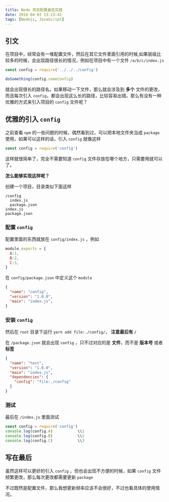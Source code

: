 ```yaml
---
title: Node 项目配置最佳实践
date: 2018-04-03 13:13:42
tags: [Nodejs, JavaScript]
---
```


## 引文

在项目中，经常会有一堆配置文件，然后在其它文件里面引用的时候,如果层级比较多的时候，会出现路径很长的情况，例如在项目中有一个文件 `/a/b/c/index.js`

```js
const config = require('../../../config')

doSomething(config.someConfig)
```

<!-- more -->

就会出现很长的路径名。如果移动一下文件，那么就会涉及到 __多个__ 文件的更改，而且每次引入 `config`，都会出现这么长的路径，比较容易出错。那么有没有一种优雅的方式来引入项目的 `config` 文件呢？

## 优雅的引入 `config`

之前查看 `npm` 的一些问题的时候，偶然看到过，可以把本地文件夹当成 `package` 使用，如果可以这样的话，引入 `config` 就像这样 
 
```js
const config = require('config')
```

这样就很简单了，完全不需要知道 `config` 文件存放在哪个地方，只需要用就可以了。

__怎么能够实现这样呢？__

创建一个项目，目录类似下面这样

```
/config
  index.js
  package.json
index.js
package.json
```

### 配置 `config`

配置里面的东西就放在 `config/index.js` ，例如

```js
module.exports = {
  A:1,
  B:2,
  C:3,
}
```

在 `config/package.json` 中定义这个 `module`

```json
{
  "name": "config",
  "version": "1.0.0",
  "main": "index.js",
}
```

### 安装 `config`

然后在 `root` 目录下运行 `yarn add file:./config/`， __注意最后有 `/`__

在 `/package.json` 就会出现 `config` ，只不过对应的是 __文件__，而不是 __版本号__ 或者 __标签__

```json
{
  "name": "test",
  "version": "1.0.0",
  "main": "index.js",
  "dependencies": {
    "config": "file:./config"
  }
}
```

### 测试

最后在 `/index.js` 里面测试

```js
const config = require('config')
console.log(config.A)           \\1
console.log(config.B)           \\2
console.log(config.C)           \\3
```

## 写在最后

虽然这样可以更好的引入 `config` ，但也会出现不方便的时候，如果 `config` 文件频繁更改，那么每次更改都需要更新 `package`

不过既然是配置文件，那么我想更新频率应该不会很好，不过也看具体的使用情况。


